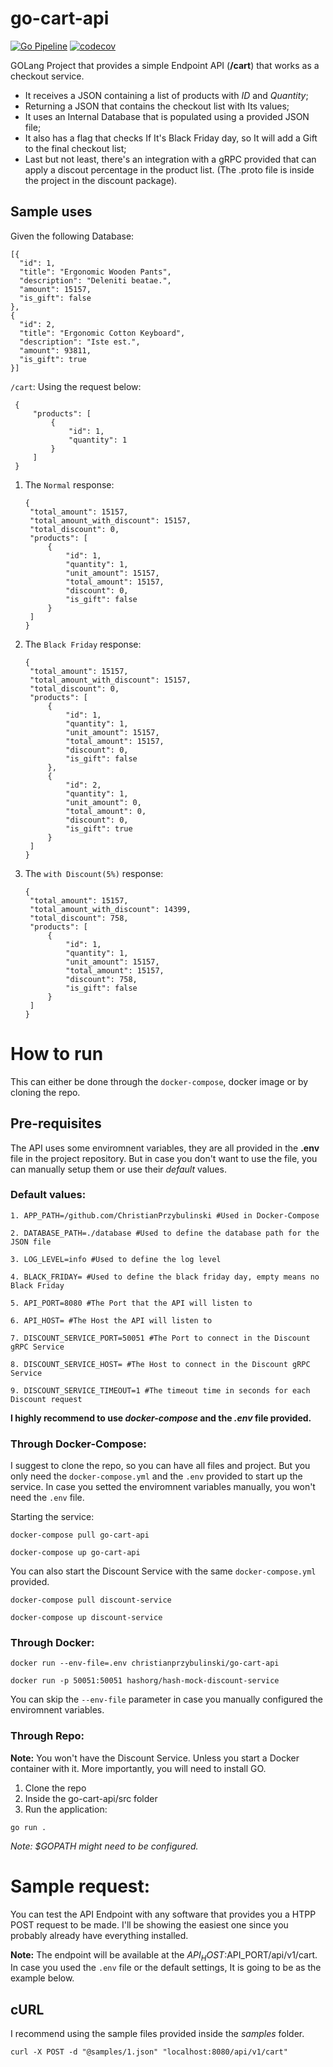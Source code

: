 # go-cart-api

[![Go Pipeline](https://github.com/ChristianPrzybulinski/go-cart-api/actions/workflows/go.yml/badge.svg)](https://github.com/ChristianPrzybulinski/go-cart-api/actions/workflows/go.yml) [![codecov](https://codecov.io/gh/ChristianPrzybulinski/go-cart-api/branch/develop/graph/badge.svg?token=Qkz6YqhTPl)](https://codecov.io/gh/ChristianPrzybulinski/go-cart-api)

GOLang Project that provides a simple Endpoint API (**/cart**) that works as a checkout service. 

- It receives a JSON containing a list of products with *ID* and *Quantity*; 
- Returning a JSON that contains the checkout list with Its values;
- It uses an Internal Database that is populated using a provided JSON file;
- It also has a flag that checks If It's Black Friday day, so It will add a Gift to the final checkout list;
- Last but not least, there's an integration with a gRPC provided that can apply a discout percentage in the product list. (The .proto file is inside the project in the discount package).

## Sample uses

Given the following Database:

```
[{
  "id": 1,
  "title": "Ergonomic Wooden Pants",
  "description": "Deleniti beatae.",
  "amount": 15157,
  "is_gift": false
},
{
  "id": 2,
  "title": "Ergonomic Cotton Keyboard",
  "description": "Iste est.",
  "amount": 93811,
  "is_gift": true
}]
```

`/cart`: Using the request below:

   ```
    {
        "products": [
            {
                "id": 1,
                "quantity": 1
            }
        ]
    }
   ```



1. The `Normal` response: 
   ```
   {
    "total_amount": 15157,
    "total_amount_with_discount": 15157,
    "total_discount": 0,
    "products": [
        {
            "id": 1,
            "quantity": 1,
            "unit_amount": 15157, 
            "total_amount": 15157,
            "discount": 0, 
            "is_gift": false 
        }
    ]
   }
   ```
2. The `Black Friday` response:
   ```
   {
    "total_amount": 15157,
    "total_amount_with_discount": 15157,
    "total_discount": 0,
    "products": [
        {
            "id": 1,
            "quantity": 1,
            "unit_amount": 15157, 
            "total_amount": 15157,
            "discount": 0, 
            "is_gift": false 
        },
        {
            "id": 2,
            "quantity": 1,
            "unit_amount": 0, 
            "total_amount": 0,
            "discount": 0, 
            "is_gift": true 
        }
    ]
   }
   ```
3. The `with Discount(5%)` response:
   ```
   {
    "total_amount": 15157,
    "total_amount_with_discount": 14399,
    "total_discount": 758,
    "products": [
        {
            "id": 1,
            "quantity": 1,
            "unit_amount": 15157, 
            "total_amount": 15157,
            "discount": 758, 
            "is_gift": false 
        }
    ]
   }
   ```

# How to run

This can either be done through the `docker-compose`, docker image or by cloning the repo.

## Pre-requisites
The API uses some enviromnent variables, they are all provided in the **.env** file in the project repository. But in case you don't want to use the file, you can manually setup them or use their *default* values.

### Default values:
```
1. APP_PATH=/github.com/ChristianPrzybulinski #Used in Docker-Compose

2. DATABASE_PATH=./database #Used to define the database path for the JSON file

3. LOG_LEVEL=info #Used to define the log level

4. BLACK_FRIDAY= #Used to define the black friday day, empty means no Black Friday

5. API_PORT=8080 #The Port that the API will listen to

6. API_HOST= #The Host the API will listen to

7. DISCOUNT_SERVICE_PORT=50051 #The Port to connect in the Discount gRPC Service

8. DISCOUNT_SERVICE_HOST= #The Host to connect in the Discount gRPC Service

9. DISCOUNT_SERVICE_TIMEOUT=1 #The timeout time in seconds for each Discount request
```

**I highly recommend to use *docker-compose* and the *.env* file provided.**

### Through Docker-Compose:

I suggest to clone the repo, so you can have all files and project. But you only need the `docker-compose.yml` and the `.env` provided to start up the service. In case you setted the enviromnent variables manually, you won't need the `.env` file.

Starting the service: 

```
docker-compose pull go-cart-api

docker-compose up go-cart-api
```

You can also start the Discount Service with the same `docker-compose.yml` provided.

```
docker-compose pull discount-service

docker-compose up discount-service
```

### Through Docker:

```
docker run --env-file=.env christianprzybulinski/go-cart-api

docker run -p 50051:50051 hashorg/hash-mock-discount-service
```
You can skip the `--env-file` parameter in case you manually configured the enviromnent variables.

### Through Repo:

**Note:** You won't have the Discount Service. Unless you start a Docker container with it. More importantly, you will need to install GO.

1. Clone the repo
2. Inside the go-cart-api/src folder
2. Run the application:

```
go run . 
```

*Note: $GOPATH might need to be configured.*

# Sample request:

You can test the API Endpoint with any software that provides you a HTPP POST request to be made. I'll be showing the easiest one since you probably already have everything installed.

**Note:** The endpoint will be available at the $API_HOST:$API_PORT/api/v1/cart. In case you used the `.env` file or the default settings, It is going to be as the example below.

## cURL

I recommend using the sample files provided inside the *samples* folder.

```
curl -X POST -d "@samples/1.json" "localhost:8080/api/v1/cart"
```